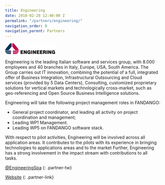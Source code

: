 ```yaml
---
title: Engineering
date: 2018-02-28 12:40:00 Z
permalink: "/partners/engineering/"
navigation_order: 0
navigation_parent: Partners
---
```


<div class="partner" markdown="1">
<img src="/assets/img/partners/engineering.png" alt="Engineering">

Engineering is the leading Italian software and services group, with 8.000 employees and 40 branches in Italy, Europe, USA, South America.
The Group carries out IT innovation, combining the potential of a full, integrated offer of Business Integration, Infrastructural Outsourcing and Cloud services (provided by 5 Data Centers), Consulting, customized proprietary solutions for vertical markets and technologically cross-market, such as geo-referencing and Open Source Business Intelligence solutions.

Engineering will take the following project management roles in FANDANGO:
- General project coordinator, and leading all activity on project coordination and management;
- Leading WP1 Management.
- Leading WP5 on FANDANGO software stack.

With respect to pilot activities, Engineering will be involved across all application areas. It contributes to the pilots with its experience in bringing technologies to applications areas and to the market Further, Engineering has a strong involvement in the impact stream with contributions to all tasks.

[@EngineeringSpa](https://twitter.com/EngineeringSpa)
{: .partner-tw}

[Website](http://www.eng.it/)
{: .partner-link}
</div>
